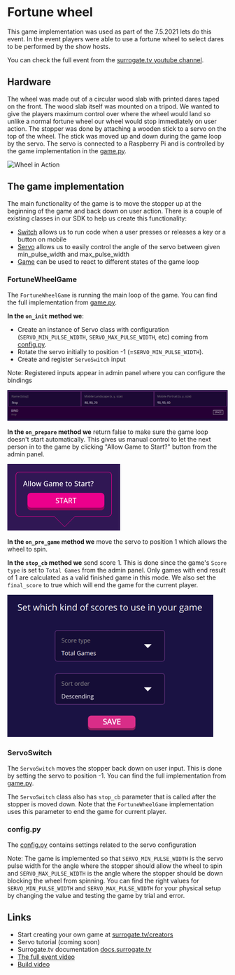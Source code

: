 # Fortune wheel

This game implementation was used as part of the 7.5.2021 lets do this event.
In the event players were able to use a fortune wheel to select dares to be
performed by the show hosts.

You can check the full event from the
[surrogate.tv youtube channel](https://www.youtube.com/watch?v=r2OCeeN6TRk).

## Hardware

The wheel was made out of a circular wood slab with printed dares
taped on the front.
The wood slab itself was mounted on a tripod.
We wanted to give the players maximum control over where the wheel
would land so unlike a normal fortune wheel our wheel would stop
immediately on user action.
The stopper was done by attaching a wooden stick to a servo on the
top of the wheel. The stick was moved up and down during the
game loop by the servo.
The servo is connected to a Raspberry Pi and is controlled by
the game implementation in the [game.py](/games/fortune_wheel/game.py).

![Wheel in Action](./readme-assets/wheel.gif)

## The game implementation

The main functionality of the game is to move the stopper up at the beginning
of the game and back down on user action.
There is a couple of existing classes in our SDK to help us create this functionality:

- [Switch](/surrortg/inputs/switch.py) allows us to run code
  when a user presses or releases a key or a button on mobile
- [Servo](/surrortg/devices/servo.py) allows us to easily control
  the angle of the servo between given min_pulse_width and max_pulse_width
- [Game](/surrortg/game.py) can be used to react to different states
  of the game loop

### FortuneWheelGame

The `FortuneWheelGame` is running the main loop of the game.
You can find the full implementation from [game.py](/games/fortune_wheel/game.py).

**In the `on_init` method we**:

- Create an instance of Servo class with configuration
  (`SERVO_MIN_PULSE_WIDTH`, `SERVO_MAX_PULSE_WIDTH`, etc)
  coming from [config.py](/games/fortune_wheel/config.py).
- Rotate the servo initially to position -1 (=`SERVO_MIN_PULSE_WIDTH`).
- Create and register `ServoSwitch` input

Note: Registered inputs appear in admin panel where you can configure the bindings

![Keybindings in admin panel](./readme-assets/admin-settings-keybind.png)

**In the `on_prepare` method we** return false to make sure the game loop
doesn't start automatically.
This gives us manual control to let the next person in to the game by clicking
"Allow Game to Start?" button from the admin panel.

![Allow start in admin panel](./readme-assets/admin-settings-allow-start.png)

**In the `on_pre_game` method we** move the servo to position 1 which
allows the wheel to spin.

**In the `stop_cb` method we** send score 1. This is done since the game's
`Score type` is set to `Total Games` from the admin panel.
Only games with end result of 1 are calculated as a valid finished game in
this mode.
We also set the `final_score` to true which will end the game for the current
player.

![Score Type in admin panel](./readme-assets/admin-settings-scoretype.png)

### ServoSwitch

The `ServoSwitch` moves the stopper back down on user input.
This is done by setting the servo to position -1.
You can find the full implementation from [game.py](/games/fortune_wheel/game.py).

The `ServoSwitch` class also has `stop_cb` parameter that is called after the
stopper is moved down.
Note that the `FortuneWheelGame` implementation uses this parameter to end the
game for current player.

### config.py

The [config.py](/games/fortune_wheel/config.py) contains settings related to
the servo configuration

Note: The game is implemented so that `SERVO_MIN_PULSE_WIDTH` is the servo pulse
width for the angle where the stopper should allow the wheel to spin and
`SERVO_MAX_PULSE_WIDTH` is the angle where the stopper should be down blocking the
wheel from spinning.
You can find the right values for `SERVO_MIN_PULSE_WIDTH` and `SERVO_MAX_PULSE_WIDTH`
for your physical setup by changing the value and testing the game by
trial and error.

## Links

- Start creating your own game at [surrogate.tv/creators](https://www.surrogate.tv/creators?utm_source=github&utm_medium=text-link&utm_campaign=exp_fortune-wheel-event&utm_content=readme)
- Servo tutorial (coming soon)
- Surrogate.tv documentation [docs.surrogate.tv](https://docs.surrogate.tv)
- [The full event video](https://www.youtube.com/watch?v=r2OCeeN6TRk)
- [Build video](https://www.youtube.com/watch?v=LCwQatznBQA)
